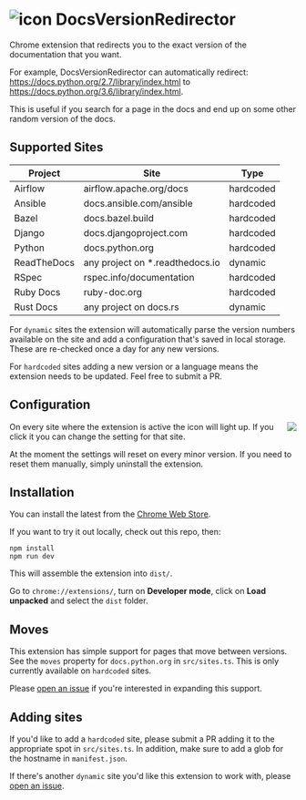 # ![icon](https://raw.githubusercontent.com/leos/DocsVersionRedirector/master/static/icons/icon48.png) DocsVersionRedirector

Chrome extension that redirects you to the exact version of the documentation that you want.

For example, DocsVersionRedirector can automatically redirect: https://docs.python.org/2.7/library/index.html to https://docs.python.org/3.6/library/index.html.

This is useful if you search for a page in the docs and end up on some other random version of the docs.

## Supported Sites

| Project     | Site                             | Type      |
| ----------- | -------------------------------- | --------- |
| Airflow     | airflow.apache.org/docs          | hardcoded |
| Ansible     | docs.ansible.com/ansible         | hardcoded |
| Bazel       | docs.bazel.build                 | hardcoded |
| Django      | docs.djangoproject.com           | hardcoded |
| Python      | docs.python.org                  | hardcoded |
| ReadTheDocs | any project on \*.readthedocs.io | dynamic   |
| RSpec       | rspec.info/documentation         | hardcoded |
| Ruby Docs   | ruby-doc.org                     | hardcoded |
| Rust Docs   | any project on docs.rs           | dynamic   |

For `dynamic` sites the extension will automatically parse the version numbers available on the site and add a configuration that's saved in local storage. These are re-checked once a day for any new versions.

For `hardcoded` sites adding a new version or a language means the extension needs to be updated. Feel free to submit a PR.

## Configuration

<img align="right" src="https://raw.githubusercontent.com/leos/DocsVersionRedirector/master/screenshots/python.png" />

On every site where the extension is active the icon will light up. If you click it you can change the setting for that site.

At the moment the settings will reset on every minor version. If you need to reset them manually, simply uninstall the extension.

## Installation

You can install the latest from the [Chrome Web Store](https://chrome.google.com/webstore/detail/nomnkbngkijpffepcgbbofhcnafpkiep/).

If you want to try it out locally, check out this repo, then:

```
npm install
npm run dev
```

This will assemble the extension into `dist/`.

Go to `chrome://extensions/`, turn on **Developer mode**, click on **Load unpacked** and select the `dist` folder.

## Moves

This extension has simple support for pages that move between versions. See the `moves` property for `docs.python.org` in `src/sites.ts`. This is only currently available on `hardcoded` sites.

Please [open an issue](https://github.com/leos/DocsVersionRedirector/issues/new) if you're interested in expanding this support.

## Adding sites

If you'd like to add a `hardcoded` site, please submit a PR adding it to the appropriate spot in `src/sites.ts`. In addition, make sure to add a glob for the hostname in `manifest.json`.

If there's another `dynamic` site you'd like this extension to work with, please [open an issue](https://github.com/leos/DocsVersionRedirector/issues/new).
